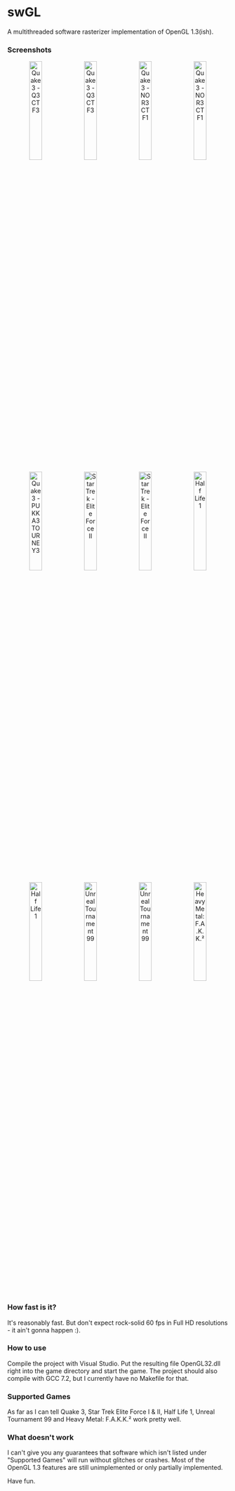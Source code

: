 # swGL
A multithreaded software rasterizer implementation of OpenGL 1.3(ish).

### Screenshots
<p align="center">
  <img src="https://user-images.githubusercontent.com/5739639/33936618-76241022-e000-11e7-8c9c-00dce49acf83.jpg" width="24%" alt="Quake 3 - Q3CTF3" title="Quake 3 - Q3CTF3" /> 
  <img src="https://user-images.githubusercontent.com/5739639/33936619-76436544-e000-11e7-83e8-381c4143cc81.jpg" width="24%" alt="Quake 3 - Q3CTF3" title="Quake 3 - Q3CTF3" /> 
  <img src="https://user-images.githubusercontent.com/5739639/33936620-765ddf14-e000-11e7-8f5c-576b427f487e.jpg" width="24%" alt="Quake 3 - NOR3CTF1" title="Quake 3 - NOR3CTF1" /> 
  <img src="https://user-images.githubusercontent.com/5739639/33936621-76822d9c-e000-11e7-85a5-f366d1122377.jpg" width="24%" alt="Quake 3 - NOR3CTF1" title="Quake 3 - NOR3CTF1" />  
  <img src="https://user-images.githubusercontent.com/5739639/33936623-769f1358-e000-11e7-9e58-ea7e9f841e21.jpg" width="24%" alt="Quake 3 - PUKKA3TOURNEY3" title="Quake 3 - PUKKA3TOURNEY3" /> 
  <img src="https://user-images.githubusercontent.com/5739639/33936624-76b65004-e000-11e7-8a2f-cbe363ab9459.jpg" width="24%" alt="Star Trek - Elite Force II" title="Star Trek - Elite Force II" /> 
  <img src="https://user-images.githubusercontent.com/5739639/33936625-76d4b7b0-e000-11e7-9731-dc3eb1459c53.jpg" width="24%" alt="Star Trek - Elite Force II" title="Star Trek - Elite Force II" /> 
  <img src="https://user-images.githubusercontent.com/5739639/33936626-76f98310-e000-11e7-8293-598596de3470.jpg" width="24%" alt="Half Life 1" title="Half Life 1" />
  <img src="https://user-images.githubusercontent.com/5739639/33936627-7715c714-e000-11e7-919c-a0041f8d3550.jpg" width="24%" alt="Half Life 1" title="Half Life 1" /> 
  <img src="https://user-images.githubusercontent.com/5739639/33936628-773c8dea-e000-11e7-9617-eaeb0fc4c132.jpg" width="24%" alt="Unreal Tournament 99" title="Unreal Tournament 99" /> 
  <img src="https://user-images.githubusercontent.com/5739639/33936629-775d5b74-e000-11e7-820c-b8ff2c836a70.jpg" width="24%" alt="Unreal Tournament 99" title="Unreal Tournament 99" /> 
  <img src="https://user-images.githubusercontent.com/5739639/33936631-777b51e2-e000-11e7-9bc7-7952f3e8b22c.jpg" width="24%" alt="Heavy Metal: F.A.K.K.²" title="Heavy Metal: F.A.K.K.²" />
</p>

### How fast is it?
It's reasonably fast. But don't expect rock-solid 60 fps in Full HD resolutions - it ain't gonna happen :).

### How to use
Compile the project with Visual Studio. Put the resulting file OpenGL32.dll right into the game directory and start the game. The project should also compile with GCC 7.2, but I currently have no Makefile for that.

### Supported Games
As far as I can tell Quake 3, Star Trek Elite Force I & II, Half Life 1, Unreal Tournament 99 and Heavy Metal: F.A.K.K.² work pretty well.

### What doesn't work
I can't give you any guarantees that software which isn't listed under "Supported Games" will run without glitches or crashes. Most of the OpenGL 1.3 features are still unimplemented or only partially implemented.

Have fun.
